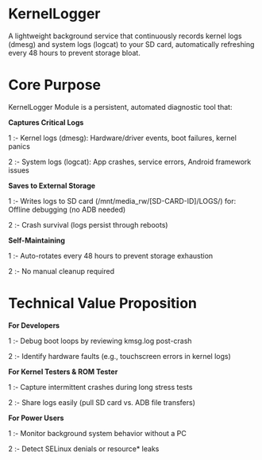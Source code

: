 
# KernelLogger
A lightweight background service that continuously records kernel logs (dmesg) and system logs (logcat) to your SD card, automatically refreshing every 48 hours to prevent storage bloat.

# Core Purpose
KernelLogger Module is a persistent, automated diagnostic tool that:

**Captures Critical Logs**

1 :- Kernel logs (dmesg): Hardware/driver events, boot failures, kernel panics

2 :- System logs (logcat): App crashes, service errors, Android framework issues

**Saves to External Storage**

1 :- Writes logs to SD card (/mnt/media_rw/[SD-CARD-ID]/LOGS/) for:
Offline debugging (no ADB needed)

2 :- Crash survival (logs persist through reboots)

**Self-Maintaining**

1 :- Auto-rotates every 48 hours to prevent storage exhaustion

2 :- No manual cleanup required

# Technical Value Proposition

**For Developers**

1 :- Debug boot loops by reviewing kmsg.log post-crash

2 :- Identify hardware faults (e.g., touchscreen errors in kernel logs)

**For Kernel Testers & ROM Tester**

1 :- Capture intermittent crashes during long stress tests

2 :- Share logs easily (pull SD card vs. ADB file transfers)

**For Power Users**

1 :- Monitor background system behavior without a PC

2 :- Detect SELinux denials or resource* leaks
